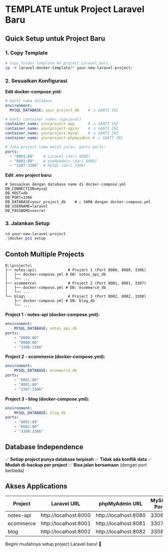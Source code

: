 # TEMPLATE untuk Project Laravel Baru

## Quick Setup untuk Project Baru

### 1. Copy Template

```powershell
# Copy folder template ke project Laravel baru
cp -r laravel-docker-template/* your-new-laravel-project/
```

### 2. Sesuaikan Konfigurasi

**Edit docker-compose.yml:**

```yaml
# Ganti nama database
environment:
  MYSQL_DATABASE: your_project_db    # ⚠️ GANTI INI

# Ganti container names (opsional)
container_name: yourproject-app      # ⚠️ GANTI INI
container_name: yourproject-nginx    # ⚠️ GANTI INI
container_name: yourproject-mysql    # ⚠️ GANTI INI
container_name: yourproject-phpmyadmin # ⚠️ GANTI INI

# Jika project lama masih jalan, ganti ports:
ports:
  - "8001:80"    # Laravel (dari 8000)
  - "8081:80"    # phpMyAdmin (dari 8080)
  - "3307:3306"  # MySQL (dari 3306)
```

**Edit .env project baru:**

```env
# Sesuaikan dengan database name di docker-compose.yml
DB_CONNECTION=mysql
DB_HOST=db
DB_PORT=3306
DB_DATABASE=your_project_db    # ⚠️ SAMA dengan docker-compose.yml
DB_USERNAME=laravel
DB_PASSWORD=secret
```

### 3. Jalankan Setup

```powershell
cd your-new-laravel-project
.\docker.ps1 setup
```

## Contoh Multiple Projects

```
D:\projects\
├── notes-api\              # Project 1 (Port 8000, 8080, 3306)
│   ├── docker-compose.yml # DB: notes_api_db
│   └── ...
├── ecommerce\              # Project 2 (Port 8001, 8081, 3307)
│   ├── docker-compose.yml # DB: ecommerce_db
│   └── ...
└── blog\                   # Project 3 (Port 8002, 8082, 3308)
    ├── docker-compose.yml # DB: blog_db
    └── ...
```

**Project 1 - notes-api (docker-compose.yml):**

```yaml
environment:
    MYSQL_DATABASE: notes_api_db
ports:
    - "8000:80"
    - "8080:80"
    - "3306:3306"
```

**Project 2 - ecommerce (docker-compose.yml):**

```yaml
environment:
    MYSQL_DATABASE: ecommerce_db
ports:
    - "8001:80"
    - "8081:80"
    - "3307:3306"
```

**Project 3 - blog (docker-compose.yml):**

```yaml
environment:
    MYSQL_DATABASE: blog_db
ports:
    - "8002:80"
    - "8082:80"
    - "3308:3306"
```

## Database Independence

✅ **Setiap project punya database terpisah**
✅ **Tidak ada konflik data**
✅ **Mudah di-backup per project**
✅ **Bisa jalan bersamaan** (dengan port berbeda)

## Akses Applications

| Project   | Laravel URL           | phpMyAdmin URL        | MySQL Port |
| --------- | --------------------- | --------------------- | ---------- |
| notes-api | http://localhost:8000 | http://localhost:8080 | 3306       |
| ecommerce | http://localhost:8001 | http://localhost:8081 | 3307       |
| blog      | http://localhost:8002 | http://localhost:8082 | 3308       |

Begini mudahnya setup project Laravel baru! 🚀

